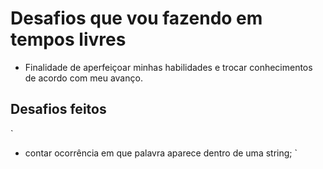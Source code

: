 # Desafios que vou fazendo em tempos livres
- Finalidade de aperfeiçoar minhas habilidades e trocar conhecimentos de acordo com meu avanço.

## Desafios feitos

`
- contar ocorrência em que palavra aparece dentro de uma string;
`
